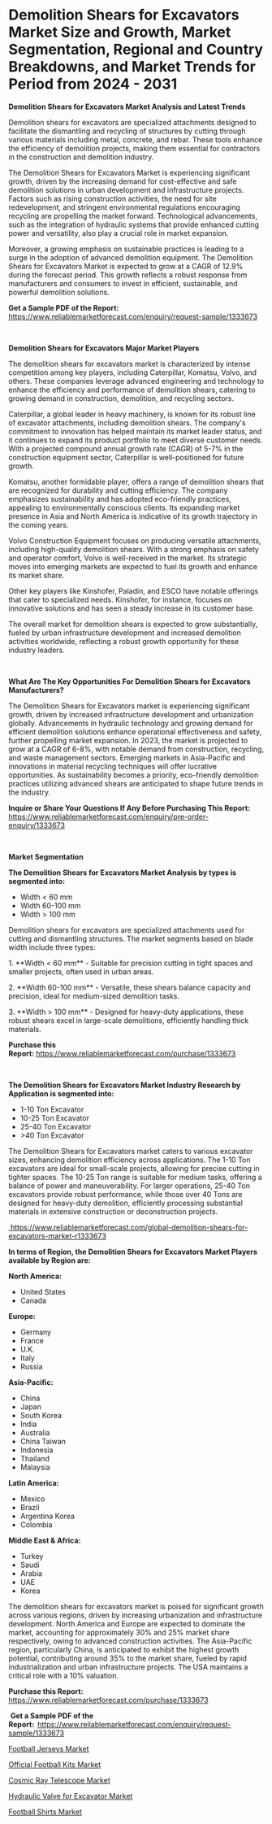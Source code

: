 <p><h1>Demolition Shears for Excavators Market Size and Growth, Market Segmentation, Regional and Country Breakdowns, and Market Trends for Period from 2024 -  2031</h1></p><p><strong>Demolition Shears for Excavators Market Analysis and Latest Trends</strong></p>
<p><p>Demolition shears for excavators are specialized attachments designed to facilitate the dismantling and recycling of structures by cutting through various materials including metal, concrete, and rebar. These tools enhance the efficiency of demolition projects, making them essential for contractors in the construction and demolition industry.</p><p>The Demolition Shears for Excavators Market is experiencing significant growth, driven by the increasing demand for cost-effective and safe demolition solutions in urban development and infrastructure projects. Factors such as rising construction activities, the need for site redevelopment, and stringent environmental regulations encouraging recycling are propelling the market forward. Technological advancements, such as the integration of hydraulic systems that provide enhanced cutting power and versatility, also play a crucial role in market expansion.</p><p>Moreover, a growing emphasis on sustainable practices is leading to a surge in the adoption of advanced demolition equipment. The Demolition Shears for Excavators Market is expected to grow at a CAGR of 12.9% during the forecast period. This growth reflects a robust response from manufacturers and consumers to invest in efficient, sustainable, and powerful demolition solutions.</p></p>
<p><strong>Get a Sample PDF of the Report:&nbsp;</strong> <a href="https://www.reliablemarketforecast.com/enquiry/request-sample/1333673?utm_campaign=121&utm_medium=2&utm_source=Github&utm_content=ia&utm_term=12122024&utm_id=demolition-shears-for-excavators">https://www.reliablemarketforecast.com/enquiry/request-sample/1333673</a></p>
<p>&nbsp;</p>
<p><strong>Demolition Shears for Excavators Major Market Players</strong></p>
<p><p>The demolition shears for excavators market is characterized by intense competition among key players, including Caterpillar, Komatsu, Volvo, and others. These companies leverage advanced engineering and technology to enhance the efficiency and performance of demolition shears, catering to growing demand in construction, demolition, and recycling sectors.</p><p>Caterpillar, a global leader in heavy machinery, is known for its robust line of excavator attachments, including demolition shears. The company's commitment to innovation has helped maintain its market leader status, and it continues to expand its product portfolio to meet diverse customer needs. With a projected compound annual growth rate (CAGR) of 5-7% in the construction equipment sector, Caterpillar is well-positioned for future growth.</p><p>Komatsu, another formidable player, offers a range of demolition shears that are recognized for durability and cutting efficiency. The company emphasizes sustainability and has adopted eco-friendly practices, appealing to environmentally conscious clients. Its expanding market presence in Asia and North America is indicative of its growth trajectory in the coming years.</p><p>Volvo Construction Equipment focuses on producing versatile attachments, including high-quality demolition shears. With a strong emphasis on safety and operator comfort, Volvo is well-received in the market. Its strategic moves into emerging markets are expected to fuel its growth and enhance its market share.</p><p>Other key players like Kinshofer, Paladin, and ESCO have notable offerings that cater to specialized needs. Kinshofer, for instance, focuses on innovative solutions and has seen a steady increase in its customer base.</p><p>The overall market for demolition shears is expected to grow substantially, fueled by urban infrastructure development and increased demolition activities worldwide, reflecting a robust growth opportunity for these industry leaders.</p></p>
<p>&nbsp;</p>
<p><strong>What Are The Key Opportunities For Demolition Shears for Excavators Manufacturers?</strong></p>
<p><p>The Demolition Shears for Excavators market is experiencing significant growth, driven by increased infrastructure development and urbanization globally. Advancements in hydraulic technology and growing demand for efficient demolition solutions enhance operational effectiveness and safety, further propelling market expansion. In 2023, the market is projected to grow at a CAGR of 6-8%, with notable demand from construction, recycling, and waste management sectors. Emerging markets in Asia-Pacific and innovations in material recycling techniques will offer lucrative opportunities. As sustainability becomes a priority, eco-friendly demolition practices utilizing advanced shears are anticipated to shape future trends in the industry.</p></p>
<p><strong>Inquire or Share Your Questions If Any Before Purchasing This Report:</strong> <a href="https://www.reliablemarketforecast.com/enquiry/pre-order-enquiry/1333673?utm_campaign=121&utm_medium=2&utm_source=Github&utm_content=ia&utm_term=12122024&utm_id=demolition-shears-for-excavators">https://www.reliablemarketforecast.com/enquiry/pre-order-enquiry/1333673</a></p>
<p>&nbsp;</p>
<p><strong>Market Segmentation</strong></p>
<p><strong>The Demolition Shears for Excavators Market Analysis by types is segmented into:</strong></p>
<p><ul><li>Width < 60 mm</li><li>Width 60-100 mm</li><li>Width > 100 mm</li></ul></p>
<p><p>Demolition shears for excavators are specialized attachments used for cutting and dismantling structures. The market segments based on blade width include three types: </p><p>1. **Width < 60 mm** - Suitable for precision cutting in tight spaces and smaller projects, often used in urban areas.</p><p>2. **Width 60-100 mm** - Versatile, these shears balance capacity and precision, ideal for medium-sized demolition tasks.</p><p>3. **Width > 100 mm** - Designed for heavy-duty applications, these robust shears excel in large-scale demolitions, efficiently handling thick materials.</p></p>
<p><strong>Purchase this Report:&nbsp;</strong><a href="https://www.reliablemarketforecast.com/purchase/1333673?utm_campaign=121&utm_medium=2&utm_source=Github&utm_content=ia&utm_term=12122024&utm_id=demolition-shears-for-excavators">https://www.reliablemarketforecast.com/purchase/1333673</a></p>
<p>&nbsp;</p>
<p><strong>The Demolition Shears for Excavators Market Industry Research by Application is segmented into:</strong></p>
<p><ul><li>1-10 Ton Excavator</li><li>10-25 Ton Excavator</li><li>25-40 Ton Excavator</li><li>>40 Ton Excavator</li></ul></p>
<p><p>The Demolition Shears for Excavators market caters to various excavator sizes, enhancing demolition efficiency across applications. The 1-10 Ton excavators are ideal for small-scale projects, allowing for precise cutting in tighter spaces. The 10-25 Ton range is suitable for medium tasks, offering a balance of power and maneuverability. For larger operations, 25-40 Ton excavators provide robust performance, while those over 40 Tons are designed for heavy-duty demolition, efficiently processing substantial materials in extensive construction or deconstruction projects.</p></p>
<p><a href="https://www.reliablemarketforecast.com/global-demolition-shears-for-excavators-market-r1333673?utm_campaign=121&utm_medium=2&utm_source=Github&utm_content=ia&utm_term=12122024&utm_id=demolition-shears-for-excavators">&nbsp;https://www.reliablemarketforecast.com/global-demolition-shears-for-excavators-market-r1333673</a></p>
<p><strong>In terms of Region, the Demolition Shears for Excavators Market Players available by Region are:</strong></p>
<p>
    <p> <strong> North America: </strong>
        <ul>
            <li>United States</li>
            <li>Canada</li>
        </ul>
        </p> 
    <p> <strong> Europe: </strong>
        <ul>
            <li>Germany</li>
            <li>France</li>
            <li>U.K.</li>
            <li>Italy</li>
            <li>Russia</li>
        </ul>
        </p> 
    <p> <strong> Asia-Pacific: </strong>
        <ul>
            <li>China</li>
            <li>Japan</li>
            <li>South Korea</li>
            <li>India</li>
            <li>Australia</li>
            <li>China Taiwan</li>
            <li>Indonesia</li>
            <li>Thailand</li>
            <li>Malaysia</li>
        </ul>
        </p> 
    <p> <strong> Latin America: </strong>
        <ul>
            <li>Mexico</li>
            <li>Brazil</li>
            <li>Argentina Korea</li>
            <li>Colombia</li>
        </ul>
        </p> 
    <p> <strong> Middle East & Africa: </strong>
        <ul>
            <li>Turkey</li>
            <li>Saudi</li>
            <li>Arabia</li>
            <li>UAE</li>
            <li>Korea</li>
        </ul>
    </p>
    </p>
<p><p>The demolition shears for excavators market is poised for significant growth across various regions, driven by increasing urbanization and infrastructure development. North America and Europe are expected to dominate the market, accounting for approximately 30% and 25% market share respectively, owing to advanced construction activities. The Asia-Pacific region, particularly China, is anticipated to exhibit the highest growth potential, contributing around 35% to the market share, fueled by rapid industrialization and urban infrastructure projects. The USA maintains a critical role with a 10% valuation.</p></p>
<p><strong>Purchase this Report: </strong><a href="https://www.reliablemarketforecast.com/purchase/1333673?utm_campaign=121&utm_medium=2&utm_source=Github&utm_content=ia&utm_term=12122024&utm_id=demolition-shears-for-excavators">https://www.reliablemarketforecast.com/purchase/1333673</a></p>
<p>&nbsp;<strong>Get a Sample PDF of the Report:&nbsp;&nbsp;</strong><a href="https://www.reliablemarketforecast.com/enquiry/request-sample/1333673?utm_campaign=121&utm_medium=2&utm_source=Github&utm_content=ia&utm_term=12122024&utm_id=demolition-shears-for-excavators">https://www.reliablemarketforecast.com/enquiry/request-sample/1333673</a></p>
<p><strong></strong></p>
<p><p><a href="https://www.linkedin.com/pulse/rev-athenaur-okk4f?utm_campaign=121&utm_medium=2&utm_source=Github&utm_content=ia&utm_term=12122024&utm_id=demolition-shears-for-excavators">Football Jerseys Market</a></p><p><a href="https://www.linkedin.com/pulse/comprehensive-review-official-football-kits-market-includingmarket-qss5e?utm_campaign=121&utm_medium=2&utm_source=Github&utm_content=ia&utm_term=12122024&utm_id=demolition-shears-for-excavators">Official Football Kits Market</a></p><p><a href="https://www.linkedin.com/pulse/cosmic-ray-telescope-market-growth-study-highlights-potential-lh4gf?utm_campaign=121&utm_medium=2&utm_source=Github&utm_content=ia&utm_term=12122024&utm_id=demolition-shears-for-excavators">Cosmic Ray Telescope Market</a></p><p><a href="https://github.com/RoccoManning/Market-Research-Report-List-7/blob/main/hydraulic-valve-for-excavator-market.md?utm_campaign=121&utm_medium=2&utm_source=Github&utm_content=ia&utm_term=12122024&utm_id=demolition-shears-for-excavators">Hydraulic Valve for Excavator Market</a></p><p><a href="https://www.linkedin.com/pulse/football-shirts-mosaic-piecing-together-global-market-dynamics-degpe?utm_campaign=121&utm_medium=2&utm_source=Github&utm_content=ia&utm_term=12122024&utm_id=demolition-shears-for-excavators">Football Shirts Market</a></p></p>